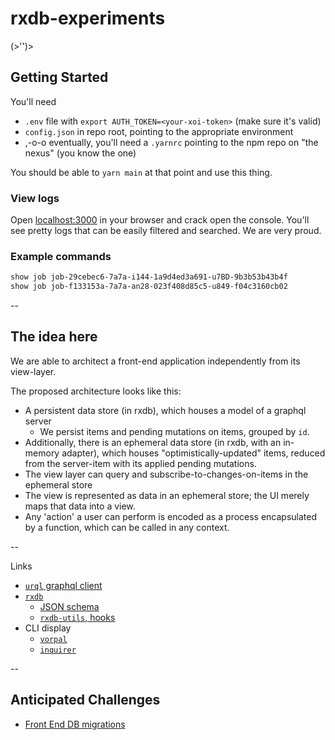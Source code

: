 # rxdb-experiments

(>'')>

## Getting Started

You'll need

- `.env` file with `export AUTH_TOKEN=<your-xoi-token>` (make sure it's valid)
- `config.json` in repo root, pointing to the appropriate environment
- ,-o-o eventually, you'll need a `.yarnrc` pointing to the npm repo on "the nexus" (you know the one)

You should be able to `yarn main` at that point and use this thing.

### View logs

Open [localhost:3000](http://localhost:3000) in your browser and crack open the console.  You'll see pretty logs that can be easily filtered and searched.  We are very proud.

### Example commands

```sh
show job job-29cebec6-7a7a-i144-1a9d4ed3a691-u7BD-9b3b53b43b4f
show job job-f133153a-7a7a-an28-023f408d85c5-u849-f04c3160cb02
```

--

## The idea here

We are able to architect a front-end application independently from its
view-layer.

The proposed architecture looks like this:

- A persistent data store (in rxdb), which houses a model of a graphql server
  - We persist items and pending mutations on items, grouped by `id`.
- Additionally, there is an ephemeral data store (in rxdb, with an
  in-memory adapter), which houses "optimistically-updated" items,
  reduced from the server-item with its applied pending mutations.
- The view layer can query and subscribe-to-changes-on-items in the
  ephemeral store
- The view is represented as data in an ephemeral store; the UI merely
  maps that data into a view.
- Any 'action' a user can perform is encoded as a process encapsulated
  by a function, which can be called in any context.

--

Links

- [`urql` graphql client](https://formidable.com/open-source/urql/docs/api/core/)
- [`rxdb`](https://rxdb.info/)
  - [JSON schema](https://json-schema.org/learn/getting-started-step-by-step)
  - [`rxdb-utils`, hooks](https://github.com/rafamel/rxdb-utils#hooks)
- CLI display
  - [`vorpal`](https://github.com/dthree/vorpal/)
  - [`inquirer`](https://github.com/SBoudrias/Inquirer.js/)

--

## Anticipated Challenges

- [Front End DB migrations](https://rxdb.info/questions-answers.html)
